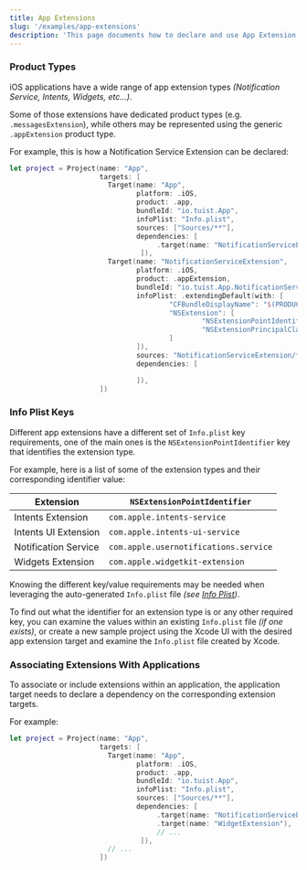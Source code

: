 ```yaml
---
title: App Extensions
slug: '/examples/app-extensions'
description: 'This page documents how to declare and use App Extension targets.'
---
```


### Product Types

iOS applications have a wide range of app extension types _(Notification Service, Intents, Widgets, etc...)_.

Some of those extensions have dedicated product types (e.g. `.messagesExtension`), while others may be represented
using the generic `.appExtension` product type.

For example, this is how a Notification Service Extension can be declared:

```swift
let project = Project(name: "App",
                      targets: [
                        Target(name: "App",
                               platform: .iOS,
                               product: .app,
                               bundleId: "io.tuist.App",
                               infoPlist: "Info.plist",
                               sources: ["Sources/**"],
                               dependencies: [
                                    .target(name: "NotificationServiceExtension"),
                                ]),
                        Target(name: "NotificationServiceExtension",
                               platform: .iOS,
                               product: .appExtension,
                               bundleId: "io.tuist.App.NotificationServiceExtension",
                               infoPlist: .extendingDefault(with: [
                                       "CFBundleDisplayName": "$(PRODUCT_NAME)",
                                       "NSExtension": [
                                               "NSExtensionPointIdentifier": "com.apple.usernotifications.service",
                                               "NSExtensionPrincipalClass": "$(PRODUCT_MODULE_NAME).NotificationService"
                                       ]
                               ]),
                               sources: "NotificationServiceExtension/**",
                               dependencies: [

                               ]),
                      ])
```

### Info Plist Keys

Different app extensions have a different set of `Info.plist` key requirements, one of the main ones is the `NSExtensionPointIdentifier` key that identifies the extension type.

For example, here is a list of some of the extension types and their corresponding identifier value:

| Extension            | `NSExtensionPointIdentifier`          |
| -------------------- | ------------------------------------- |
| Intents Extension    | `com.apple.intents-service`           |
| Intents UI Extension | `com.apple.intents-ui-service`        |
| Notification Service | `com.apple.usernotifications.service` |
| Widgets Extension    | `com.apple.widgetkit-extension`       |

Knowing the different key/value requirements may be needed when leveraging the auto-generated `Info.plist` file _(see [Info Plist](/manifests/project/))_.

To find out what the identifier for an extension type is or any other required key, you can examine the values within an existing `Info.plist` file _(if one exists)_,
or create a new sample project using the Xcode UI with the desired app extension target and examine the `Info.plist` file created by Xcode.

### Associating Extensions With Applications

To associate or include extensions within an application, the application target needs to declare a dependency on the corresponding extension targets.

For example:

```swift
let project = Project(name: "App",
                      targets: [
                        Target(name: "App",
                               platform: .iOS,
                               product: .app,
                               bundleId: "io.tuist.App",
                               infoPlist: "Info.plist",
                               sources: ["Sources/**"],
                               dependencies: [
                                    .target(name: "NotificationServiceExtension"),
                                    .target(name: "WidgetExtension"),
                                    // ...
                                ]),
                        // ...
                      ])
```
